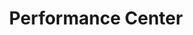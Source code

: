 ---
title: "Performance Center"
url: /san-jose/performance-center/
shop: reparación de automóviles
---